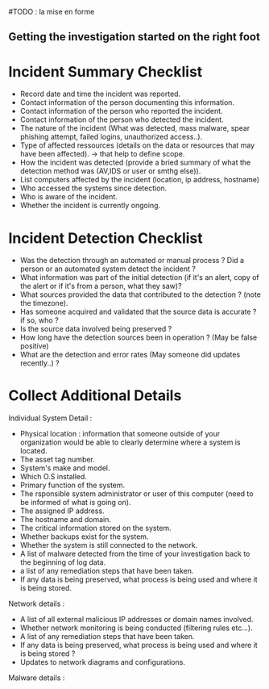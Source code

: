 #TODO : la mise en forme

## Getting the investigation started on the right foot
# Incident Summary Checklist
- Record date and time the incident was reported.
- Contact information of the person documenting this information.
- Contact information of the person who reported the incident.
- Contact information of the person who detected the incident.
- The nature of the incident (What was detected, mass malware, spear phishing attempt, failed logins, unauthorized access..).
- Type of affected ressources (details on the data or resources that may have been affected). -> that help to define scope.
- How the incident was detected (provide a bried summary of what the detection method was (AV,IDS or user or smthg else)).
- List computers affected by the incident (location, ip address, hostname)
- Who accessed the systems since detection.
- Who is aware of the incident.
- Whether the incident is currently ongoing.

# Incident Detection Checklist
- Was the detection through an automated or manual process ? Did a person or an automated system detect the incident ?
- What information was part of the initial detection (if it's an alert, copy of the alert or if it's from a person, what they saw)?
- What sources provided the data that contributed to the detection ? (note the timezone).
- Has someone acquired and validated that the source data is accurate ? if so, who ?
- Is the source data involved being preserved ?
- How long have the detection sources been in operation ? (May be false positive)
- What are the detection and error rates (May someone did updates recently..) ?

# Collect Additional Details
Individual System Detail :
- Physical location : information that someone outside of your organization would be able to clearly determine where a system is located.
- The asset tag number.
- System's make and model.
- Which O.S installed.
- Primary function of the system.
- The rsponsible system administrator or user of this computer (need to be informed of what is going on).
- The assigned IP address.
- The hostname and domain.
- The critical information stored on the system.
- Whether backups exist for the system.
- Whether the system is still connected to the network.
- A list of malware detected from the time of your investigation back to the beginning of log data.
- a list of any remediation steps that have been taken.
- If any data is being preserved, what process is being used and where it is being stored.

Network details :
- A list of all external malicious IP addresses or domain names involved.
- Whether network monitoring is being conducted (filtering rules etc...).
- A list of any remediation steps that have been taken.
- If any data is being preserved, what process is being used and where it is being stored ?
- Updates to network diagrams and configurations.

Malware details :
